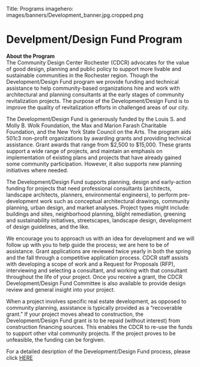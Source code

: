 Title: Programs
imagehero: images/banners/Development_banner.jpg.cropped.png



# Develpment/Design Fund Program

__About the Program__<br />
The Community Design Center Rochester (CDCR) advocates for the value of good 
design, planning and public policy to support more livable and sustainable 
communities in the Rochester region. Though the Development/Design Fund 
program we provide funding and technical assistance to help community-based 
organizations hire and work with architectural and planning consultants at the 
early stages of community revitalization projects. The purpose of the 
Development/Design Fund is to improve the quality of revitalization efforts in 
challenged areas of our city.<br />

The Development/Design Fund is generously funded by the Louis S. and Molly B. 
Wolk Foundation, the Max and Marion Farash Charitable Foundation, and the New 
York State Council on the Arts. The program aids 501c3 non-profit organizations
by awarding grants and providing technical assistance. Grant awards that range 
from $2,500 to $15,000. These grants support a wide range of projects, and 
maintain an emphasis on implementation of existing plans and projects that 
have already gained some community participation. However, it also supports new
planning initiatives where needed.<br />

The Development/Design Fund supports planning, design and early-action funding 
for projects that need professional consultants (architects, landscape 
architects, planners, environmental engineers), to perform pre-development 
work such as conceptual architectural drawings, community planning, urban 
design, and market analyses. Project types might include: buildings and 
sites, neighborhood planning, blight remediation, greening and sustainability
initiatives, streetscapes, landscape design, development of design 
guidelines, and the like.<br />

We encourage you to approach us with an idea for development and we will follow
up with you to help guide the process; we are here to be of assistance. Grant 
applications are reviewed twice yearly in both the spring and the fall through 
a competitive application process. CDCR staff assists with developing a scope 
of work and a Request for Proposals (RFP), interviewing and selecting a 
consultant, and working with that consultant throughout the life of your 
project. Once you receive a grant, the CDCR Development/Design Fund Committee 
is also available to provide design review and general insight into your 
project.<br /> 

When a project involves specific real estate development, as opposed to 
community planning, assistance is typically provided as a “recoverable grant.” 
If your project moves ahead to construction, the Development/Design Fund grant 
is to be repaid (without interest) from construction financing sources. This 
enables the CDCR to re-use the funds to support other vital community projects.
If the project proves to be unfeasible, the funding can be forgiven.<br />

For a detailed desription of the Development/Design Fund process, please click 
<a href="http://rrcdc.org/pdf/Development%20Design%20Fund%20Process.pdf">HERE</a>      
